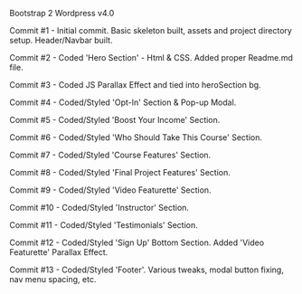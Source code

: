 Bootstrap 2 Wordpress v4.0

Commit #1 - Initial commit. Basic skeleton built, assets and project directory setup. Header/Navbar built.

Commit #2 - Coded 'Hero Section' - Html & CSS. Added proper Readme.md file.

Commit #3 - Coded JS Parallax Effect and tied into heroSection bg.

Commit #4 - Coded/Styled 'Opt-In' Section & Pop-up Modal.

Commit #5 - Coded/Styled 'Boost Your Income' Section.

Commit #6 - Coded/Styled 'Who Should Take This Course' Section.

Commit #7 - Coded/Styled 'Course Features' Section.

Commit #8 - Coded/Styled 'Final Project Features' Section.

Commit #9 - Coded/Styled 'Video Featurette' Section.

Commit #10 - Coded/Styled 'Instructor' Section.

Commit #11 - Coded/Styled 'Testimonials' Section.

Commit #12 - Coded/Styled 'Sign Up' Bottom Section. Added 'Video Featurette' Parallax Effect.

Commit #13 - Coded/Styled 'Footer'. Various tweaks, modal button fixing, nav menu spacing, etc.